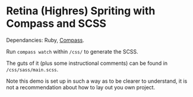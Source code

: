 # Retina (Highres) Spriting with Compass and SCSS

Dependancies: Ruby, [Compass](http://compass-style.org/install/).

Run `compass watch` within `/css/` to generate the SCSS.

The guts of it (plus some instructional comments) can be found in `/css/sass/main.scss`.

Note this demo is set up in such a way as to be clearer to understand, it is not a recommendation about how to lay out you own project.
